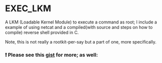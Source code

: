 # EXEC_LKM

A LKM (Loadable Kernel Module) 
to execute a command as root;
I include a example of using netcat and a 
compiled(with source and steps on how to compile) reverse shell provided in C. 

Note, this is not really a rootkit-per-say but a part of one, more specifically.

### :exclamation: Please see this [gist](https://gist.github.com/loneicewolf/226e3e20e6041d12a63a5e833ebb0503) for more; as well: 
